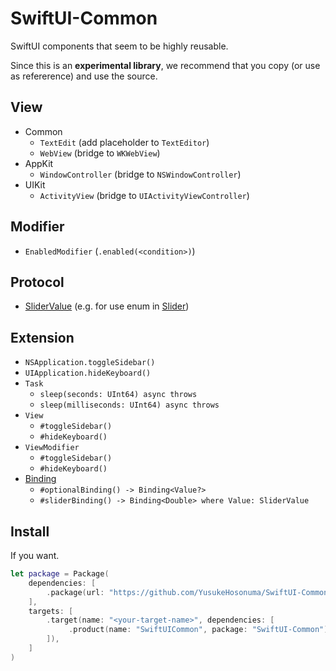 # SwiftUI-Common

SwiftUI components that seem to be highly reusable.

Since this is an **experimental library**, we recommend that you copy (or use as refererence) and use the source.

## View

- Common
  - `TextEdit` (add placeholder to `TextEditor`)
  - `WebView` (bridge to `WKWebView`)
- AppKit
  - `WindowController` (bridge to `NSWindowController`)
- UIKit
  - `ActivityView` (bridge to `UIActivityViewController`)

## Modifier

- `EnabledModifier` (`.enabled(<condition>)`)

## Protocol

- [SliderValue](https://github.com/YusukeHosonuma/SwiftUI-Common/blob/main/Sources/SwiftUICommon/SliderValue.swift) (e.g. for use enum in [Slider](https://developer.apple.com/documentation/swiftui/slider))

## Extension

- `NSApplication.toggleSidebar()`
- `UIApplication.hideKeyboard()`
- `Task`
  - `sleep(seconds: UInt64) async throws`
  - `sleep(milliseconds: UInt64) async throws`
- `View`
  - `#toggleSidebar()`
  - `#hideKeyboard()`
- `ViewModifier`
  - `#toggleSidebar()`
  - `#hideKeyboard()`
- [Binding](https://github.com/YusukeHosonuma/SwiftUI-Common/blob/main/Sources/SwiftUICommon/Extension/Binding%2B.swift)
  - `#optionalBinding() -> Binding<Value?>`
  - `#sliderBinding() -> Binding<Double> where Value: SliderValue`

## Install

If you want.

```swift
let package = Package(
    dependencies: [
        .package(url: "https://github.com/YusukeHosonuma/SwiftUI-Common.git", from: "0.1.0"),
    ],
    targets: [
        .target(name: "<your-target-name>", dependencies: [
             .product(name: "SwiftUICommon", package: "SwiftUI-Common"),
        ]),
    ]
)
```

